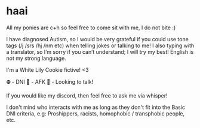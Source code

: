 # haai

All my ponies are c+h so feel free to come sit with me, I do not bite :)

I have diagnosed Autism, so I would be very grateful if you could use tone tags (/j /srs /hj /nm etc) when telling jokes or talking to me! I also typing with a translator, so I’m sorry if you can’t understand; I will try my best! English is not my strong language.

I'm a White Lily Cookie fictive! <3

⛔️ - DNI
🌙 - AFK
💬 - Looking to talk!

If you would like my discord, then feel free to ask me via whisper!

I don't mind who interacts with me as long as they don't fit into the Basic DNI criteria, e.g: Proshippers, racists, homophobic / transphobic people, etc.
